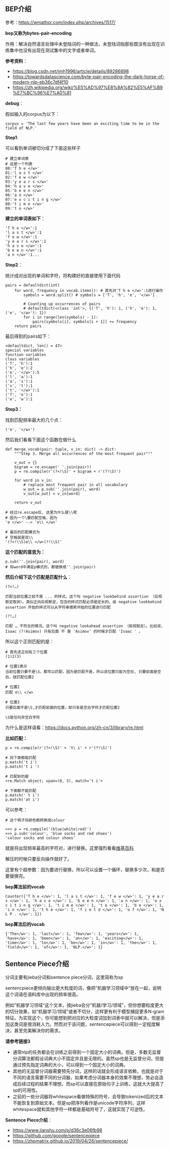 ## BEP介绍

参考：https://wmathor.com/index.php/archives/1517/

**bep又称为bytes-pair-encoding**

作用：解决自然语言处理中未登陆词的一种做法，未登陆词指那些既没有出现在训练集中也没有出现在测试集中的文字或者单词。

**参考资料**：

- https://blog.csdn.net/jmh1996/article/details/89286898
- https://towardsdatascience.com/byte-pair-encoding-the-dark-horse-of-modern-nlp-eb36c7df4f10
- https://zh.wikipedia.org/wiki/%E5%AD%97%E8%8A%82%E5%AF%B9%E7%BC%96%E7%A0%81

**debug**：

假如输入的corpus为以下：

```
corpus = 'The last few years have been an exciting time to be in the field of NLP.'
```

**Step1**:

可以看到单词被切分成了下面这些样子

```
# 建立单词表
# 这是一个列表
00:'T h e </w>'
01:'l a s t </w>'
02:'f e w </w>'
03:'y e a r s </w>'
04:'h a v e </w>'
05:'b e e n </w>'
06:'a n </w>'
07:'e x c i t i n g </w>'
08:'t i m e </w>'
09:'t o </w>'
```

**建立的单词表如下**：

```
'T h e </w>':1
'l a s t </w>':1
'f e w </w>':1
'y e a r s </w>':1
'h a v e </w>':1
'b e e n </w>':1
'a n </w>':1...
```

**Step2**：

统计成对出现的单词和字符，将构建好的直接使用下面代码

```
pairs = defaultdict(int)
    for word, frequency in vocab.items(): # 首先对'T h e </w>':1进行操作
        symbols = word.split() # symbols = ['T', 'h', 'e', '</w>']

        # Counting up occurrences of pairs
        # defaultdict(<class 'int'>, {('T', 'h'): 1, ('h', 'e'): 1, ('e', '</w>'): 1})
        for i in range(len(symbols) - 1):
            pairs[symbols[i], symbols[i + 1]] += frequency
    return pairs
```

最后得到的pairs如下：

```
<defaultdict, len() = 47>
special variables
function variables
class variables
('T', 'h'):1
('h', 'e'):2
('e', '</w>'):5
('l', 'a'):1
('a', 's'):1
('s', 't'):1
('t', '</w>'):1
('f', 'e'):1
('e', 'w'):1
```

**Step3：**

找到匹配频率最大的几个点：

```
('e', '</w>')
```

然后我们看看下面这个函数在做什么

```
def merge_vocab(pair: tuple, v_in: dict) -> dict:
    """Step 3. Merge all occurrences of the most frequent pair"""
    
    v_out = {}
    bigram = re.escape(' '.join(pair))
    p = re.compile(r'(?<!\S)' + bigram + r'(?!\S)')
    
    for word in v_in:
        # replace most frequent pair in all vocabulary
        w_out = p.sub(''.join(pair), word)
        v_out[w_out] = v_in[word]

    return v_out
```

```
# 经过re.escape后, 这里为什么是\\呢
# 因为一个\要匹配空格，因为
'e </w>' --> 'e\\ </w>'

# 最后的匹配模式为
# 空格就是双\\
'(?<!\\S)e\\ </w>(?!\\S)'
```

**这个匹配的意思为：**

```
p.sub(''.join(pair), word)
# 将word中满足p模式的，都替换成''.join(pair)
```

**然后介绍下这个匹配是匹配什么**：

`(?<!…)`

```
匹配当前位置之前不是 ... 的样式。这个叫 negative lookbehind assertion （后视断定取非）。类似正向后视断定，包含的样式匹配必须是定长的。由 negative lookbehind assertion 开始的样式可以从字符串搜索开始的位置进行匹配
```

`(?!…)`

```
匹配 … 不符合的情况。这个叫 negative lookahead assertion （前视取反）。比如说， Isaac (?!Asimov) 只有后面 不 是 'Asimov' 的时候才匹配 'Isaac ' 。
```

所以这个正则匹配的是：

```
# 首先该正则有三个位置
(1)2(3)

# 位置1表示
当前位置只要不是\S，都可以匹配，因为是匹配不是，所以该位置只能为空白, 只要前面是空白，就匹配位置2

# 位置2
匹配 e\\ </w>

# 位置3
只要后面不是\S,才匹配前面的位置，即只有是空白字符才匹配位置2

\S是任何非空白字符
```

为什么是这样请看：https://docs.python.org/zh-cn/3/library/re.html

**比如匹配：**

```
p = re.compile(r'(?<!\S)' + 't\ i' + r'(?!\S)')

# 则下面都能匹配
p.match('t i')
p.match('t i ')

# 匹配到的是
<re.Match object; span=(0, 3), match='t i'>

# 下面都不能匹配
p.match(' t i')
p.match('at i')
```

可以参考：

```
# 这个例子将颜色都转换成colour

>>> p = re.compile('(blue|white|red)')
>>> p.sub('colour', 'blue socks and red shoes')
'colour socks and colour shoes'
```

就是将出现频率最高的字符对，进行替换。这里强烈看看[维基百科](https://zh.wikipedia.org/wiki/%E5%AD%97%E8%8A%82%E5%AF%B9%E7%BC%96%E7%A0%81)

解压的时候只要反向操作就好了。

这里有个超参数：因为要进行替换，所以可以设置一个循环，替换多少次，和是否要替换完。

**bep算法前的vocab**

```
Counter({'T h e </w>': 1, 'l a s t </w>': 1, 'f e w </w>': 1, 'y e a r s </w>': 1, 'h a v e </w>': 1, 'b e e n </w>': 1, 'a n </w>': 1, 'e x c i t i n g </w>': 1, 't i m e </w>': 1, 't o </w>': 1, 'b e </w>': 1, 'i n </w>': 1, 't h e </w>': 1, 'f i e l d </w>': 1, 'o f </w>': 1, 'N L P . </w>': 1})
```

**bep算法后的vocab**

```
{'The</w>': 1, 'last</w>': 1, 'few</w>': 1, 'years</w>': 1, 'have</w>': 1, 'been</w>': 1, 'an</w>': 1, 'exciting</w>': 1, 'time</w>': 1, 'to</w>': 1, 'be</w>': 1, 'in</w>': 1, 'the</w>': 1, 'field</w>': 1, 'of</w>': 1, 'NLP.</w>': 1}
```

## Sentence Piece介绍

分词主要有jieba分词和sentence piece分词，这里简称为sp

sentencpiece更倾向输出更大粒度的词，像把“机器学习领域中”放在一起，说明这个词语在语料库中出现的频率很高。

例如“机器学习领域“这个文本，按jieba会分“机器/学习/领域”，但你想要粒度更大的切分效果，如“机器学习/领域”或者不切分，这样更有利于模型捕捉更多N-gram特征。为实现这个，你可能想到把对应的大粒度词加到词表中就可以解决，但是添加这类词是很消耗人力。然而对于该问题，sentencepiece可以得到一定程度解决，甚至完美解决你的需求。

**请参考链接3**

- 通常nlp的任务都会在训练之前得到一个固定大小的词典。但是，多数无监督分词算法都假设词典大小不固定并且是无限的。虽然sp也是无监督分词，但是通过预先指定词典的大小，可以得到一个固定大小的词典。
- 其他的无监督分词器需要预先分词，这样的话就会形成语言依赖，也就是对于不同的语言需要不同的分词器，如果考虑分词器本身的效果不理想，势必会造成后续过程的结果不理想。而sp可以直接在原始句子上训练，这就大大提高了sp的可用性。
- 之前的一些分词器将whitespace看做特殊的符号，会导致tokenized后的文本不能恢复到原始文本。但是sp把序列看作是unicode字符序列，这样whitespace就和其他字符一样都是基础符号了，这就实现了可逆性。

**Sentence Piece介绍**：

- https://www.jianshu.com/p/d36c3e06fb98
- https://github.com/google/sentencepiece
- https://zhpmatrix.github.io/2019/04/26/sentencepiece/

